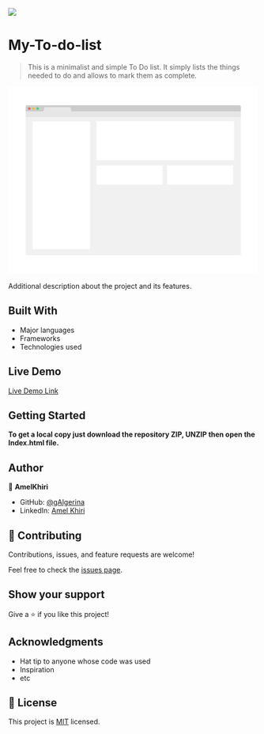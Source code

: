 ![](https://img.shields.io/badge/Microverse-blueviolet)

# My-To-do-list

> This is a minimalist and simple To Do list.  It simply lists the things needed to do and allows  to mark them as complete.

![screenshot](./app_screenshot.png)

Additional description about the project and its features.

## Built With

- Major languages
- Frameworks
- Technologies used

## Live Demo

[Live Demo Link](https://livedemo.com)


## Getting Started

**To get a local copy just download the repository ZIP, UNZIP then open the Index.html file.**



## Author

👤 **AmelKhiri**


- GitHub: [@gAlgerina](https://github.com/Algerina)
- LinkedIn: [Amel Khiri](https://linkedin.com/in/amel-khiri-qahwadji-37a550135)


## 🤝 Contributing

Contributions, issues, and feature requests are welcome!

Feel free to check the [issues page](../../issues/).

## Show your support

Give a ⭐️ if you like this project!

## Acknowledgments

- Hat tip to anyone whose code was used
- Inspiration
- etc

## 📝 License

This project is [MIT](./MIT.md) licensed.
